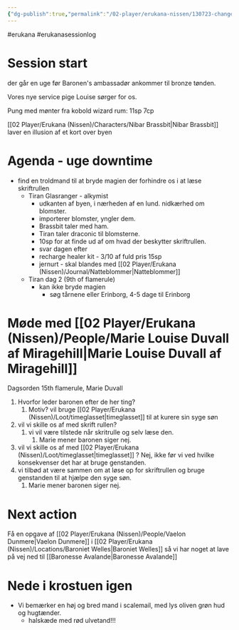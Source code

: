 ```yaml
---
{"dg-publish":true,"permalink":"/02-player/erukana-nissen/130723-changer-of-time-session-2/"}
---
```


#erukana #erukanasessionlog 

# Session start 
der går en uge før Baronen's ambassadør ankommer til bronze tønden.

Vores nye service pige Louise sørger for os.

Pung med mønter fra kobold wizard rum:  11sp 7cp 

[[02 Player/Erukana (Nissen)/Characters/Nibar Brassbit\|Nibar Brassbit]]  laver en illusion af et kort over byen 

# Agenda - uge downtime 
- find en troldmand til at bryde magien der forhindre os i at læse skriftrullen
	- Tiran Glasranger - alkymist
		- udkanten af byen, i nærheden af en lund. nidkærhed om blomster. 
		- importerer blomster, yngler dem.
		- Brassbit taler med ham. 
		- Tiran taler draconic til blomsterne.
		- 10sp for at finde ud af om hvad der beskytter skriftrullen. 
		- svar dagen efter 
		- recharge healer kit - 3/10 af fuld pris 15sp
		- jernurt - skal blandes med [[02 Player/Erukana (Nissen)/Journal/Natteblommer\|Natteblommer]] 
	- Tiran dag 2 (9th of flamerule)
		- kan ikke bryde magien 
			- søg tårnene eller Erinborg, 4-5 dage til Erinborg 

# Møde med [[02 Player/Erukana (Nissen)/People/Marie Louise Duvall af Miragehill\|Marie Louise Duvall af Miragehill]]

Dagsorden 15th flamerule, Marie Duvall 

1. Hvorfor leder baronen efter de her ting? 
	1. Motiv? vil bruge [[02 Player/Erukana (Nissen)/Loot/timeglasset\|timeglasset]] til at kurere sin syge søn 
2. vil vi skille os af med skrift rullen? 
	1. vi vil være tilstede når skritrulle og selv læse den. 
		1. Marie mener baronen siger nej.
3. vil vi skille os af med [[02 Player/Erukana (Nissen)/Loot/timeglasset\|timeglasset]] ? Nej, ikke før vi ved hvilke konsekvenser det har at bruge genstanden.
4. vi tilbød at være sammen om at løse op for skriftrullen og bruge genstanden til at hjælpe den syge søn.
	1. Marie mener baronen siger nej.

# Next action 
Få en opgave af [[02 Player/Erukana (Nissen)/People/Vaelon Dunmere\|Vaelon Dunmere]] i [[02 Player/Erukana (Nissen)/Locations/Baroniet Welles\|Baroniet Welles]] så vi har noget at lave på vej ned til [[Baronesse Avalande\|Baronesse Avalande]] 

# Nede i krostuen igen 

- Vi bemærker en høj og bred mand i scalemail, med lys oliven grøn hud og hugtænder.
	- halskæde med rød ulvetand!!!